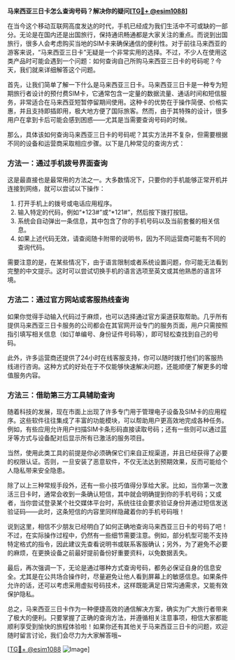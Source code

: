 **马来西亚三日卡怎么查询号码？解决你的疑问[[TG💪+ @esim1088](https://t.me/s/esim1088)]**

在当今这个移动互联网高度发达的时代，手机已经成为我们生活中不可或缺的一部分。无论是在国内还是出国旅行，保持通讯畅通都是大家关注的重点。而说到出国旅行，很多人会考虑购买当地的SIM卡来确保通信的便利性。对于前往马来西亚的游客来说，“马来西亚三日卡”无疑是一个非常实用的选择。不过，不少人在使用这类产品时可能会遇到一个问题：如何查询自己所购马来西亚三日卡的号码呢？今天，我们就来详细解答这个问题。

首先，让我们简单了解一下什么是马来西亚三日卡。马来西亚三日卡是一种专为短期旅行者设计的预付费SIM卡，它通常包含一定量的数据流量、通话时间和短信服务，非常适合在马来西亚短暂停留期间使用。这种卡的优势在于操作简便、价格实惠，并且支持即插即用，极大地方便了国际旅客。然而，由于其特殊的设计，很多用户在拿到卡后可能会感到困惑——尤其是当需要查询号码的时候。

那么，具体该如何查询马来西亚三日卡的号码呢？其实方法并不复杂，但需要根据不同的设备和运营商采取相应步骤。以下是几种常见的查询方式：

### 方法一：通过手机拨号界面查询
这是最直接也是最常用的方法之一。大多数情况下，只要你的手机能够正常开机并连接到网络，就可以尝试以下操作：
1. 打开手机上的拨号或电话应用程序。
2. 输入特定的代码，例如“*123#”或“*121#”，然后按下拨打按钮。
3. 系统会自动弹出一条信息，其中包含了你的手机号码以及当前套餐的相关信息。
4. 如果上述代码无效，请查阅随卡附带的说明书，因为不同运营商可能有不同的查询代码。

需要注意的是，在某些情况下，由于语言限制或者系统设置问题，你可能无法看到完整的中文提示。这时可以尝试切换手机的语言选项至英文或其他熟悉的语言环境。

### 方法二：通过官方网站或客服热线查询
如果你觉得手动输入代码过于麻烦，也可以选择通过官方渠道获取帮助。几乎所有提供马来西亚三日卡服务的公司都会在其官网开设专门的服务页面，用户只需按照指引填写相关信息（如订单编号、身份证件号码等），即可轻松查找到自己的号码。

此外，许多运营商还提供了24小时在线客服支持，你可以随时拨打他们的客服热线进行咨询。这种方式的好处在于不仅能够快速解决问题，还能顺便了解更多的增值服务内容。

### 方法三：借助第三方工具辅助查询
随着科技的发展，现在市面上出现了许多专门用于管理电子设备及SIM卡的应用程序。这些软件往往集成了丰富的功能模块，可以帮助用户更高效地完成各种任务。例如，有些应用允许用户扫描SIM卡条形码直接读取号码；还有一些则可以通过蓝牙等方式与设备配对后显示所有已激活的服务项目。

当然，使用此类工具的前提是你必须确保它们来自正规渠道，并且已经获得了必要的权限认证。否则，一旦安装了恶意软件，不仅无法达到预期效果，反而可能给个人隐私带来安全隐患。

除了以上三种常规手段外，还有一些小技巧值得分享给大家。比如，当你第一次激活三日卡时，通常会收到一条确认短信，其中就会明确提到你的手机号码；又或者，当你尝试登录某个社交媒体平台时，系统往往会要求验证身份并通过短信发送验证码——此时，这条短信的内容里同样隐藏着你的手机号码哦！

说到这里，相信不少朋友已经明白了如何正确地查询马来西亚三日卡的号码了吧！不过，在实际操作过程中，仍然有一些细节需要注意。例如，部分机型可能不支持特定格式的指令，因此建议先查看说明书或联系客服确认；另外，为了避免不必要的麻烦，在更换设备之前最好提前备份好重要资料，以免数据丢失。

最后，再次强调一下，无论是通过哪种方式查询号码，都务必保证自身的信息安全。尤其是在公共场合操作时，尽量避免让他人看到屏幕上的敏感信息。如果条件允许的话，还可以考虑采用虚拟号码技术，这样既能满足日常沟通需求，又能有效保护隐私。

总之，马来西亚三日卡作为一种便捷高效的通信解决方案，确实为广大旅行者带来了极大的便利。只要掌握了正确的查询方法，并遵循相关注意事项，相信大家都能顺利享受到愉快的旅程体验啦！如果你还有其他关于马来西亚三日卡的问题，欢迎随时留言讨论，我们会尽力为大家解答哦~

[[TG💪+ @esim1088](https://t.me/s/esim1088) ![Image](https://i.postimg.cc/4NQfJmqS/Snipaste-2025-05-13-00-14-12.png)]